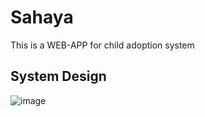 # Sahaya
This is a WEB-APP for child adoption system

## System Design
![image](https://user-images.githubusercontent.com/43413309/141051526-7c6a45b7-77ce-461b-8cc1-35f916602d66.png)
